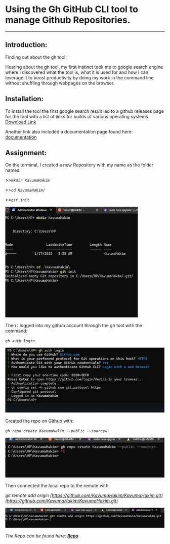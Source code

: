 ﻿# Using the Gh GitHub CLI tool to manage Github Repositories.

-----

## Introduction:

Finding out about the gh tool:

Hearing about the gh tool, my first instinct took me to google search engine where I discovered what the tool is, what it is used for and how I can leverage it to boost productivity by doing my work in the command line without shuffling through webpages on the browser.

## Installation:

To install the tool the first google search result led to a github releases page for the tool with a list of links for builds of various operating systems. [Download Link](https://github.com/cli/cli/releases/latest)

Another link also included a documentation page found here: [documentation](https://cli.github.com/manual/)

## Assignment:

On the terminal, I created a new Repository with my name as the folder names.

*>>```mkdir KavumaHakim```*

*>>```cd KavumaHakim/```*

*>>```git init```*

![](Aspose.Words.48cf3ced-ea75-4564-8bb6-5687b04e0f1d.001.png)

Then I logged into my github account through the gh tool with the command:

*```gh auth login```* 

![](Aspose.Words.48cf3ced-ea75-4564-8bb6-5687b04e0f1d.002.png)

Created the repo on Github with:

*```gh repo create KavumaHakim --public --source=.```*

![](Aspose.Words.48cf3ced-ea75-4564-8bb6-5687b04e0f1d.003.png)

Then connected the local repo to the remote with:

*git remote add origin [https://github.com/KavumaHakim/KavumaHakim.git](https://github.com/KavumaHakim/KavumaHakim.git)*

![](Aspose.Words.48cf3ced-ea75-4564-8bb6-5687b04e0f1d.004.png)

*The Repo can be found here: [**Repo**](https://github.com/KavumaHakim/KavumaHakim)*
